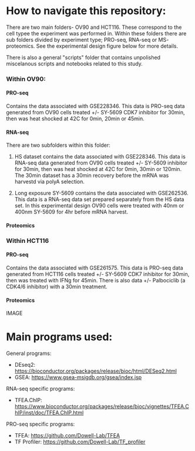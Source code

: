# How to navigate this repository: #
There are two main folders- OV90 and HCT116. These correspond to the cell typee the experiment was performed in.
Within these folders there are sub folders divided by experiment type; PRO-seq, RNA-seq or MS- proteomics. See the experimental design figure below for more details.

There is also a general "scripts" folder that contains unpolished miscelanous scripts and notebooks related to this study.

### Within OV90: ###
#### PRO-seq ####
Contains the data associated with GSE228346.
This data is PRO-seq data generated from OV90 cells treated +/- SY-5609 CDK7 inhibitor for 30min, then was heat shocked at 42C for 0min, 20min or 45min.

#### RNA-seq ####
There are two subfolders within this folder:
1) HS dataset contains the data associated with GSE228346.
This data is RNA-seq data generated from OV90 cells treated +/- SY-5609 inhibitor for 30min, then was heat shocked at 42C for 0min, 30min or 120min. The 30min dataset has a 30min recovery before the mRNA was harvestd via polyA selection.

2) Long exposure SY-5609 contains the data associated with GSE262536.
This data is a RNA-seq data set prepared separately from the HS data set. In this experimental design OV90 cells were treated with 40nm or 400nm SY-5609 for 4hr before mRNA harvest.

#### Proteomics ####

### Within HCT116 ###
#### PRO-seq ####
Contains the data associated with GSE261575.
This data is PRO-seq data generated from HCT116 cells treated +/- SY-5609 CDK7 inhibitor for 30min, then was treated with IFNg for 45min.
There is also data +/- Palbociclib (a CDK4/6 inhibitor) with a 30min treatment.

#### Proteomics ####


IMAGE

# Main programs used: #
General programs:
- DEseq2: https://bioconductor.org/packages/release/bioc/html/DESeq2.html
- GSEA: https://www.gsea-msigdb.org/gsea/index.jsp

RNA-seq specific programs:
- TFEA.ChIP: https://www.bioconductor.org/packages/release/bioc/vignettes/TFEA.ChIP/inst/doc/TFEA.ChIP.html

PRO-seq specific programs:
- TFEA: https://github.com/Dowell-Lab/TFEA
- TF Profiler: https://github.com/Dowell-Lab/TF_profiler



